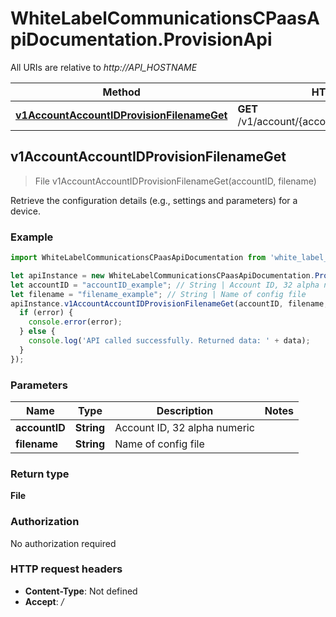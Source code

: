 # WhiteLabelCommunicationsCPaasApiDocumentation.ProvisionApi

All URIs are relative to *http://API_HOSTNAME*

Method | HTTP request | Description
------------- | ------------- | -------------
[**v1AccountAccountIDProvisionFilenameGet**](ProvisionApi.md#v1AccountAccountIDProvisionFilenameGet) | **GET** /v1/account/{accountID}/provision/{filename} | 



## v1AccountAccountIDProvisionFilenameGet

> File v1AccountAccountIDProvisionFilenameGet(accountID, filename)



Retrieve the configuration details (e.g., settings and parameters) for a device.

### Example

```javascript
import WhiteLabelCommunicationsCPaasApiDocumentation from 'white_label_communications_c_paas_api_documentation';

let apiInstance = new WhiteLabelCommunicationsCPaasApiDocumentation.ProvisionApi();
let accountID = "accountID_example"; // String | Account ID, 32 alpha numeric
let filename = "filename_example"; // String | Name of config file
apiInstance.v1AccountAccountIDProvisionFilenameGet(accountID, filename, (error, data, response) => {
  if (error) {
    console.error(error);
  } else {
    console.log('API called successfully. Returned data: ' + data);
  }
});
```

### Parameters


Name | Type | Description  | Notes
------------- | ------------- | ------------- | -------------
 **accountID** | **String**| Account ID, 32 alpha numeric | 
 **filename** | **String**| Name of config file | 

### Return type

**File**

### Authorization

No authorization required

### HTTP request headers

- **Content-Type**: Not defined
- **Accept**: */*

